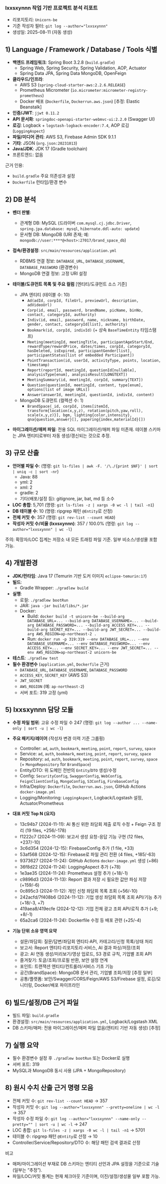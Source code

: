 ### lxxsxynnn 작업 기반 프로젝트 분석 리포트

- 리포지토리: `Unicorn-be`
- 기준 작성자 필터: `git log --author="lxxsxynnn"`
- 생성일: 2025-08-11 (자동 생성)

## 1) Language / Framework / Database / Tools 식별
- **백엔드 프레임워크**: Spring Boot 3.2.8 (`build.gradle`)
  - Spring Web, Spring Security, Spring Validation, AOP, Actuator
  - Spring Data JPA, Spring Data MongoDB, OpenFeign
- **클라우드/인프라**:
  - AWS S3 (`spring-cloud-starter-aws:2.2.6.RELEASE`)
  - Prometheus Micrometer (`io.micrometer:micrometer-registry-prometheus`)
  - Docker 배포 (`Dockerfile`, `Dockerrun.aws.json`) [추정: Elastic Beanstalk]
- **인증/JWT**: `jjwt 0.11.2`
- **API 문서화**: `springdoc-openapi-starter-webmvc-ui:2.2.0` (Swagger UI)
- **로깅**: Logback + `logstash-logback-encoder:7.4`, AOP 로깅 (`LoggingAspect`)
- **파일/미디어 관리**: AWS S3, Firebase Admin SDK 9.1.1
- **기타**: JSON (`org.json:20231013`)
- **Java/JDK**: JDK 17 (Gradle toolchain)
- 프론트엔드: 없음

근거 인용:
- `build.gradle` 주요 의존성과 설정
- `Dockerfile` 런타임/환경 변수

## 2) DB 분석
- **벤더 판별**:
  - 관계형 DB: MySQL (드라이버 `com.mysql.cj.jdbc.Driver`, `spring.jpa.database: mysql`, `hibernate.ddl-auto: update`)
  - 문서형 DB: MongoDB (URI 존재; 예: `mongodb://user:****@<host>:27017/brand_space_db`)
- **접속/환경설정**: `src/main/resources/application.yml`
  - RDBMS 연결 정보: `DATABASE_URL`, `DATABASE_USERNAME`, `DATABASE_PASSWORD` (환경변수)
  - MongoDB 연결 정보: 고정 URI 설정

- **테이블/도큐먼트 목록 및 주요 컬럼** [엔티티/도큐먼트 소스 기준]
  - JPA 엔티티 (테이블 수: 10)
    - `Ad(adId, corpId, fileUrl, previewUrl, description, adVideoUrl)`
    - `Corp(id, email, password, brandName, picName, binNo, contact, categoryId, authority)`
    - `Indiv(id, email, password, name, nickname, birthDate, gender, contact, categoryId[list], authority)`
    - `Bookmark(id, corpId, indivId)` (+ 상속 `BaseTimeEntity` 타임스탬프)
    - `Meeting(meetingId, meetingTitle, participantAgeStart/End, rewardType/rewardPrice, dates/times, corpId, categoryId, hasDeleted, isExpired, participantGender[list], participantStatus[list of embedded Participant])`
    - `PointTransaction(id, userId, activityType, points, location, timestamp)`
    - `Report(reportId, meetingId, questionId[nullable], analysisType[enum], analysisResult[LONGTEXT])`
    - `MeetingSummary(id, meetingId, corpId, summary[TEXT])`
    - `Question(questionId, meetingId, content, type[enum], options[list of image URLs])`
    - `Answer(answerId, meetingId, questionId, indivId, content)`
  - MongoDB 도큐먼트 (컬렉션 수: 1)
    - `BrandSpace(_id, corpId, items[itemId, transform{location(x,y,z), rotation(pitch,yaw,roll), scale(x,y,z)}], bgm, lighting{color,intensity}, qna{question,answer}[], papering{index,materialId}[])`

- **마이그레이션/매퍼 파일**: 전용 SQL 마이그레이션/매퍼 파일 미존재. 테이블 스키마는 JPA 엔티티로부터 자동 생성/갱신되는 것으로 추정.

## 3) 규모 산출
- **언어별 파일 수**: (명령: `git ls-files | awk -F. '/\./{print $NF}' | sort | uniq -c | sort -nr`)
  - Java: 88
  - yml: 2
  - xml: 2
  - gradle: 2
  - 기타(배포/설정 등): gitignore, jar, bat, md 등 소수
- **LOC 총합**: 5,701 (명령: `git ls-files -z | xargs -0 wc -l | tail -n1`)
- **DB 테이블 수**: 10 (명령: ripgrep 패턴 `@Entity`로 산정)
- **전체 커밋 수**: 357 (명령: `git rev-list --count HEAD`)
- **작성자 커밋 수/비율 (lxxsxynnn)**: 357 / 100.0% (명령: `git log --author="lxxsxynnn" | wc -l`)

주의: 확장자/LOC 집계는 저장소 내 모든 트래킹 파일 기준. 일부 비소스/생성물 포함 가능.

## 4) 개발환경
- **JDK/런타임**: Java 17 (Temurin 기반 도커 이미지 `eclipse-temurin:17`)
- **빌드**:
  - Gradle Wrapper: `./gradlew build`
- **실행**:
  - 로컬: `./gradlew bootRun`
  - JAR: `java -jar build/libs/*.jar`
  - Docker:
    - Build: `docker build -t unicorn-be --build-arg DATABASE_URL=... --build-arg DATABASE_USERNAME=... --build-arg DATABASE_PASSWORD=... --build-arg ACCESS_KEY=... --build-arg SECRET_KEY=... --build-arg JWT_SECRET=... --build-arg AWS_REGION=ap-northeast-2 .`
    - Run: `docker run -p 319:319 --env DATABASE_URL=... --env DATABASE_USERNAME=... --env DATABASE_PASSWORD=... --env ACCESS_KEY=... --env SECRET_KEY=... --env JWT_SECRET=... --env AWS_REGION=ap-northeast-2 unicorn-be`
- **테스트**: `./gradlew test`
- **필수 환경변수** (`application.yml`, `Dockerfile` 근거)
  - `DATABASE_URL`, `DATABASE_USERNAME`, `DATABASE_PASSWORD`
  - `ACCESS_KEY`, `SECRET_KEY` (AWS S3)
  - `JWT_SECRET`
  - `AWS_REGION` (예: `ap-northeast-2`)
  - 서버 포트: 319 고정 (yml)

## 5) lxxsxynnn 담당 모듈
- **수정 파일 범위**: 고유 수정 파일 수 247 (명령: `git log --author ... --name-only | sort -u | wc -l`)
- **주요 패키지/레이어** (작성자 변경 이력 기준 그룹핑)
  - Controller: `ad`, `auth`, `bookmark`, `meeting`, `point`, `report`, `survey`, `space`
  - Service: `ad`, `auth`, `bookmark`, `meeting`, `point`, `report`, `survey`, `space`
  - Repository: `ad`, `auth`, `bookmark`, `meeting`, `point`, `report`, `survey`, `space` (+ `MongoRepository` for `BrandSpace`)
  - Entity/DTO: 위 도메인 전반의 `Entity`/`DTO` 생성/수정
  - Config: `SecurityConfig`, `SwaggerConfig`, `WebConfig`, `FeignClientConfig`, `MongoConfig`, `S3Config`, `FirebaseConfig`
  - Infra/Deploy: `Dockerfile`, `Dockerrun.aws.json`, GitHub Actions `docker-image.yml`
  - Logging/Monitoring: `LoggingAspect`, Logback/Logstash 설정, Actuator/Prometheus

- **대표 커밋 Top N (요지)**
  - 13c94b7 (2024-11-11): AI 통신 위한 좌담회 제출 로직 수정 + Feign 구조 정리 (19 files, +256/-178)
  - f1222c7 (2024-11-09): 보고서 생성 요청-응답 기능 구현 (12 files, +237/-10)
  - 3c6d354 (2024-12-15): FirebaseConfig 추가 (1 file, +33)
  - 53af568 (2024-12-15): Firebase로 파일 관리 전환 (4 files, +185/-63)
  - 9373627 (2024-11-24): GitHub Actions `docker-image.yml` 생성 (+86)
  - 36f8d22 (2024-11-24): LoggingAspect 추가 (+78)
  - 1e3ae35 (2024-11-24): Prometheus 설정 추가 (+18/-1)
  - c9896d3 (2024-11-13): Report 결과 저장 시 필요한 값만 파싱 저장 (+159/-6)
  - 0c895c3 (2024-11-12): 개인 신청 좌담회 목록 조회 (+56/-10)
  - 242acfd/7f408b6 (2024-11-12): 기업 생성 좌담회 목록 조회 API/기능 추가 (+18/-3, +7)
  - 419aea8/419ecfe (2024-12-12): 기업 전체 광고 조회 API/로직 추가 (+9; +8/-1)
  - 65a2ca6 (2024-11-24): Dockerfile 수정 등 배포 관련 (+25/-4)

- **기능 단위 소유 영역 요약**
  - 설문/좌담회: 질문/답변/좌담회 엔티티·API, 카테고리/신청 목록/상태 처리
  - 보고서: Report 엔티티·리포지토리·서비스, AI 결과 파싱/저장/조회
  - 광고: AI 연동 생성/미리보기/영상 업로드, S3 경로 규칙, 기업별 조회 API
  - 즐겨찾기: 토글/조회/프로필 반환, 보안 설정 연계
  - 포인트: 트랜잭션 엔티티/컨트롤러/서비스 기초 기능
  - 공간(BrandSpace): MongoDB 문서 관리, 기업별 조회/저장 [추정 일부]
  - 공통/플랫폼: 보안/Swagger/CORS/Feign/AWS S3/Firebase 설정, 로깅/모니터링, Docker/배포 파이프라인

## 6) 빌드/설정/DB 근거 파일
- 빌드 파일: `build.gradle`
- 환경설정: `src/main/resources/application.yml`, Logback/Logstash XML
- DB 스키마/매퍼: 전용 마이그레이션/매퍼 파일 없음(엔티티 기반 자동 생성) [추정]

## 7) 실행 요약
- 필수 환경변수 설정 후 `./gradlew bootRun` 또는 Docker로 실행
- 서버 포트: 319
- MySQL과 MongoDB 동시 사용 (JPA + MongoRepository)

## 8) 원시 수치 산출 근거 명령 모음
- 전체 커밋 수: `git rev-list --count HEAD` → 357
- 작성자 커밋 수: `git log --author="lxxsxynnn" --pretty=oneline | wc -l` → 357
- 작성자 수정 파일 수: `git log --author="lxxsxynnn" --name-only --pretty="" | sort -u | wc -l` → 247
- LOC 총합: `git ls-files -z | xargs -0 wc -l | tail -n1` → 5701
- 테이블 수: ripgrep 패턴 `@Entity`로 산정 → 10
- Controller/Service/Repository/DTO 수: 해당 패턴 검색 결과로 산정

비고
- 매퍼/마이그레이션 부재로 DB 스키마는 엔티티 선언과 JPA 설정을 기준으로 기술 (일부는 “추정”).
- 파일/LOC/커밋 통계는 현재 체크아웃 기준이며, 이진/설정/생성물 일부 포함 가능.
